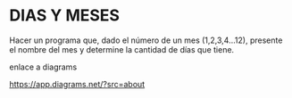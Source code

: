 # DIAS Y MESES

Hacer un programa que, dado el número de un mes (1,2,3,4…12), presente el nombre del mes y determine la cantidad de días que tiene.

enlace a diagrams

https://app.diagrams.net/?src=about
